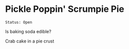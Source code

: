 # Pickle Poppin' Scrumpie Pie
```
Status: Open
```

Is baking soda edible?

Crab cake in a pie crust